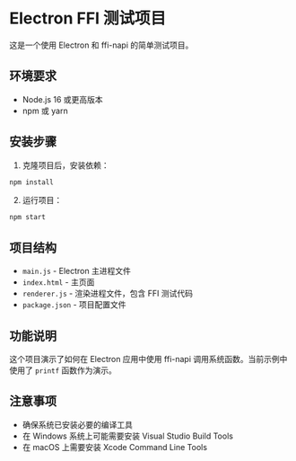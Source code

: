 # Electron FFI 测试项目

这是一个使用 Electron 和 ffi-napi 的简单测试项目。

## 环境要求

- Node.js 16 或更高版本
- npm 或 yarn

## 安装步骤

1. 克隆项目后，安装依赖：
```bash
npm install
```

2. 运行项目：
```bash
npm start
```

## 项目结构

- `main.js` - Electron 主进程文件
- `index.html` - 主页面
- `renderer.js` - 渲染进程文件，包含 FFI 测试代码
- `package.json` - 项目配置文件

## 功能说明

这个项目演示了如何在 Electron 应用中使用 ffi-napi 调用系统函数。当前示例中使用了 `printf` 函数作为演示。

## 注意事项

- 确保系统已安装必要的编译工具
- 在 Windows 系统上可能需要安装 Visual Studio Build Tools
- 在 macOS 上需要安装 Xcode Command Line Tools
